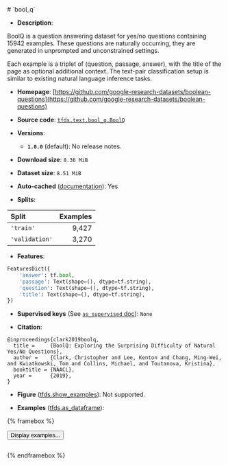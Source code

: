 <div itemscope itemtype="http://schema.org/Dataset">
  <div itemscope itemprop="includedInDataCatalog" itemtype="http://schema.org/DataCatalog">
    <meta itemprop="name" content="TensorFlow Datasets" />
  </div>
  <meta itemprop="name" content="bool_q" />
  <meta itemprop="description" content="BoolQ is a question answering dataset for yes/no questions containing 15942 examples.&#10;These questions are naturally occurring, they are generated in unprompted and unconstrained settings.&#10;&#10;Each example is a triplet of (question, passage, answer),&#10;with the title of the page as optional additional context.&#10;The text-pair classification setup is similar to existing&#10;natural language inference tasks.&#10;&#10;To use this dataset:&#10;&#10;```python&#10;import tensorflow_datasets as tfds&#10;&#10;ds = tfds.load(&#x27;bool_q&#x27;, split=&#x27;train&#x27;)&#10;for ex in ds.take(4):&#10;  print(ex)&#10;```&#10;&#10;See [the guide](https://www.tensorflow.org/datasets/overview) for more&#10;informations on [tensorflow_datasets](https://www.tensorflow.org/datasets).&#10;&#10;" />
  <meta itemprop="url" content="https://www.tensorflow.org/datasets/catalog/bool_q" />
  <meta itemprop="sameAs" content="https://github.com/google-research-datasets/boolean-questions" />
  <meta itemprop="citation" content="@inproceedings{clark2019boolq,&#10;  title =     {BoolQ: Exploring the Surprising Difficulty of Natural Yes/No Questions},&#10;  author =    {Clark, Christopher and Lee, Kenton and Chang, Ming-Wei, and Kwiatkowski, Tom and Collins, Michael, and Toutanova, Kristina},&#10;  booktitle = {NAACL},&#10;  year =      {2019},&#10;}" />
</div>
# `bool_q`

*   **Description**:

BoolQ is a question answering dataset for yes/no questions containing 15942 examples.
These questions are naturally occurring, they are generated in unprompted and unconstrained settings.

Each example is a triplet of (question, passage, answer),
with the title of the page as optional additional context.
The text-pair classification setup is similar to existing
natural language inference tasks.

*   **Homepage**: [https://github.com/google-research-datasets/boolean-questions](https://github.com/google-research-datasets/boolean-questions)

*   **Source code**: [`tfds.text.bool_q.BoolQ`](https://github.com/tensorflow/datasets/tree/master/tensorflow_datasets/text/bool_q/bool_q.py)

*   **Versions**:

    * **`1.0.0`** (default): No release notes.

*   **Download size**: `8.36 MiB`

*   **Dataset size**: `8.51 MiB`

*   **Auto-cached** ([documentation](https://www.tensorflow.org/datasets/performances#auto-caching)): Yes

*   **Splits**:

Split  | Examples
:----- | -------:
`'train'` | 9,427
`'validation'` | 3,270

*   **Features**:

```python
FeaturesDict({
    'answer': tf.bool,
    'passage': Text(shape=(), dtype=tf.string),
    'question': Text(shape=(), dtype=tf.string),
    'title': Text(shape=(), dtype=tf.string),
})
```

*   **Supervised keys** (See [`as_supervised` doc](https://www.tensorflow.org/datasets/api_docs/python/tfds/load#args)): `None`

*   **Citation**:

```
@inproceedings{clark2019boolq,
  title =     {BoolQ: Exploring the Surprising Difficulty of Natural Yes/No Questions},
  author =    {Clark, Christopher and Lee, Kenton and Chang, Ming-Wei, and Kwiatkowski, Tom and Collins, Michael, and Toutanova, Kristina},
  booktitle = {NAACL},
  year =      {2019},
}
```

*   **Figure** ([tfds.show_examples](https://www.tensorflow.org/datasets/api_docs/python/tfds/visualization/show_examples)): Not supported.

*   **Examples** ([tfds.as_dataframe](https://www.tensorflow.org/datasets/api_docs/python/tfds/as_dataframe)):

<!-- mdformat off(HTML should not be auto-formatted) -->

{% framebox %}

<button id="displaydataframe">Display examples...</button>
<div id="dataframecontent" style="overflow-x:scroll"></div>

<script src="https://www.gstatic.com/external_hosted/jquery2.min.js"></script>

<script>
var url = "https://storage.googleapis.com/tfds-data/visualization/dataframe/bool_q-1.0.0.html";
$(document).ready(() => {
  $("#displaydataframe").click((event) => {
    // Disable the button after clicking (dataframe loaded only once).
    $("#displaydataframe").prop("disabled", true);

    // Pre-fetch and display the content
    $.get(url, (data) => {
      $("#dataframecontent").html(data);
    }).fail(() => {
      $("#dataframecontent").html(
        'Error loading examples. If the error persist, please open '
        + 'a new issue.'
      );
    });
  });
});
</script>

{% endframebox %}

<!-- mdformat on -->
